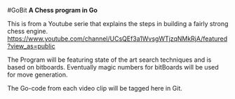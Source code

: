 #GoBit
**A Chess program in Go**

This is from a Youtube serie that explains the steps in building a fairly strong chess engine. https://www.youtube.com/channel/UCsQEf3a1WvsgWTjzqNMkRjA/featured?view_as=public

The Program will be featuring state of the art search techniques and is based on bitboards. Eventually magic numbers for bitBoards will be used for move generation.

The Go-code from each video clip will be tagged here in Git.